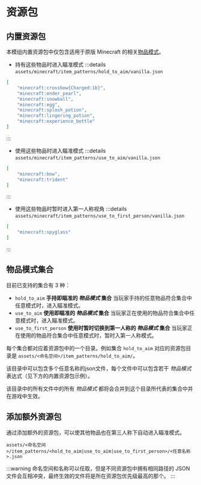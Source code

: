 # 资源包

## 内置资源包

本模组内置资源包中仅包含适用于原版 Minecraft 的相关[物品模式](./ItemPattern)。

* 持有这些物品时进入瞄准模式
:::details `assets/minecraft/item_patterns/hold_to_aim/vanilla.json`
```json
[
	"minecraft:crossbow{Charged:1b}",
	"minecraft:ender_pearl",
	"minecraft:snowball",
	"minecraft:egg",
	"minecraft:splash_potion",
	"minecraft:lingering_potion",
	"minecraft:experience_bottle"
]
```
:::

* 使用这些物品时进入瞄准模式
:::details `assets/minecraft/item_patterns/use_to_aim/vanilla.json`
```json
[
	"minecraft:bow",
	"minecraft:trident"
]
```
:::

* 使用这些物品时暂时进入第一人称视角
:::details `assets/minecraft/item_patterns/use_to_first_person/vanilla.json`
```json
[
	"minecraft:spyglass"
]
```
:::

## 物品模式集合

目前已支持的集合有 3 种：
* `hold_to_aim` **手持即瞄准的 _物品模式_ 集合** 当玩家手持的任意物品符合集合中任意模式时，进入瞄准模式。
* `use_to_aim` **使用即瞄准的 _物品模式_ 集合** 当玩家正在使用的物品符合集合中任意模式时，进入瞄准模式。
* `use_to_first_person` **使用时暂时切换到第一人称的 _物品模式_ 集合** 当玩家正在使用的物品符合集合中任意模式时，暂时入第一人称模式。

每个集合都对应着资源包中的一个目录。例如集合 `hold_to_aim` 对应的资源包目录是 `assets/<命名空间>/item_patterns/hold_to_aim/`。

该目录中可以包含多个任意名称的json文件，每个文件中可以包含若干 _物品模式_ 表达式（见下方的内置资源包示例）。

该目录中的所有文件中的所有 _物品模式_ 都将会合并到这个目录所代表的集合中并在游戏中生效。

## 添加额外资源包

通过添加额外的资源包，可以使其他物品也在第三人称下自动进入瞄准模式。

`assets/<命名空间>/item_patterns/<hold_to_aim|use_to_aim|use_to_first_person>/<任意名称>.json`

:::warning
命名空间和名称可以任取，但是不同资源包中拥有相同路径的 JSON 文件会互相冲突，最终生效的文件将是所在资源包优先级最高的那个。
:::

